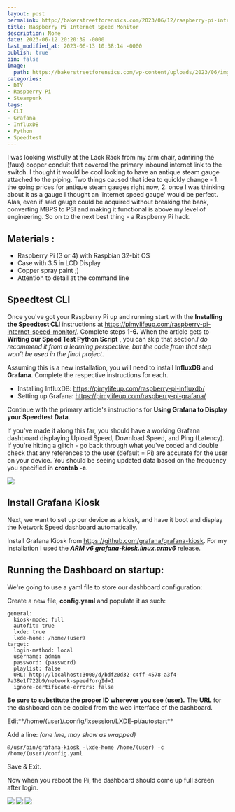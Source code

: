 ```yaml
---
layout: post
permalink: http://bakerstreetforensics.com/2023/06/12/raspberry-pi-internet-speed-monitor/
title: Raspberry Pi Internet Speed Monitor
description: None
date: 2023-06-12 20:20:39 -0000
last_modified_at: 2023-06-13 10:38:14 -0000
publish: true
pin: false
image:
  path: https://bakerstreetforensics.com/wp-content/uploads/2023/06/img_8272.jpeg
categories:
- DIY
- Raspberry Pi
- Steampunk
tags:
- CLI
- Grafana
- InfluxDB
- Python
- Speedtest
---
```

I was looking wistfully at the Lack Rack from my arm chair, admiring the (faux) copper conduit that covered the primary inbound internet link to the switch. I thought it would be cool looking to have an antique steam gauge attached to the piping. Two things caused that idea to quickly change - 1. the going prices for antique steam gauges right now, 2. once I was thinking about it as a gauge I thought an 'internet speed gauge' would be perfect. Alas, even if said gauge could be acquired without breaking the bank, converting MBPS to PSI and making it functional is above my level of engineering. So on to the next best thing - a Raspberry Pi hack.

## **Materials** :

  * Raspberry Pi (3 or 4) with Raspbian 32-bit OS
  * Case with 3.5 in LCD Display
  * Copper spray paint ;)
  * Attention to detail at the command line



## Speedtest CLI

Once you've got your Raspberry Pi up and running start with the **Installing the Speedtest CLI** instructions at <https://pimylifeup.com/raspberry-pi-internet-speed-monitor/>. Complete steps **1-6.** When the article gets to **Writing our Speed Test Python Script** , you can skip that section._I do recommend it from a learning perspective, but the code from that step won't be used in the final project_.

Assuming this is a new installation, you will need to install **InfluxDB** and **Grafana**. Complete the respective instructions for each.

  * Installing InfluxDB: <https://pimylifeup.com/raspberry-pi-influxdb/>
  * Setting up Grafana: <https://pimylifeup.com/raspberry-pi-grafana/>



Continue with the primary article's instructions for **Using Grafana to Display your Speedtest Data**.

If you've made it along this far, you should have a working Grafana dashboard displaying Upload Speed, Download Speed, and Ping (Latency). If you're hitting a glitch - go back through what you've coded and double check that any references to the user (default = Pi) are accurate for the user on your device. You should be seeing updated data based on the frequency you specified in **crontab -e**. 

![](https://bakerstreetforensics.com/wp-content/uploads/2023/06/screenshot-2023-06-12-at-2.57.16e280afpm.png?w=1024)

## Install Grafana Kiosk

Next, we want to set up our device as a kiosk, and have it boot and display the Network Speed dashboard automatically.

Install Grafana Kiosk from <https://github.com/grafana/grafana-kiosk>. For my installation I used the **_ARM v6 grafana-kiosk.linux.armv6_** release. 

## Running the Dashboard on startup:

We're going to use a yaml file to store our dashboard configuration:

Create a new file, **config.yaml** and populate it as such:
    
    
    general:
      kiosk-mode: full
      autofit: true
      lxde: true
      lxde-home: /home/(user)
    target:
      login-method: local
      username: admin
      password: (password)
      playlist: false
      URL: http://localhost:3000/d/bdf20d32-c4ff-4578-a3f4-7a38e1f722b9/network-speed?orgId=1
      ignore-certificate-errors: false

**Be sure to substitute the proper ID wherever you see (user).** The **URL** for the dashboard can be copied from the web interface of the dashboard. 

Edit**/home/(user)/.config/lxsession/LXDE-pi/autostart**

Add a line: _(one line, may show as wrapped)_
    
    
    @/usr/bin/grafana-kiosk -lxde-home /home/(user) -c /home/(user)/config.yaml

Save & Exit.

Now when you reboot the Pi, the dashboard should come up full screen after login. 

![](https://bakerstreetforensics.com/wp-content/uploads/2023/06/img_8273.jpeg?w=768) ![](https://bakerstreetforensics.com/wp-content/uploads/2023/06/img_8272.jpeg?w=768) ![](https://bakerstreetforensics.com/wp-content/uploads/2023/06/img_8271.jpeg?w=768)

